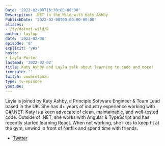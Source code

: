 ```yaml
---
Date: '2022-02-08T16:30:00-00:00'
Description: .NET in the Wild with Katy Ashby
PublishDate: '2022-02-08T00:00:00-00:00'
aliases:
- /tv/dotnet-wild/8
author: laylap
date: '2022-02-08'
episode: '8'
explicit: 'yes'
hosts:
- Layla Porter
lastmod: '2022-02-02'
title: Katy Ashby and Layla talk about learning to code and more!
truncate: ''
twitch: vmwaretanzu
type: tv-episode
youtube: 
---
```


Layla is joined by Katy Ashby,  a Principle Software Engineer & Team Lead based in the UK. She has 4+ years of industry experience working with C#/.NET. Katy is a keen advocate of clean, maintainable, and well-tested code. Outside of .NET, she works with Angular & TypeScript and has recently started learning React. When not working, she likes to keep fit at the gym, unwind in front of Netflix and spend time with friends.

- [Twitter](https://twitter.com/katycodestuff)